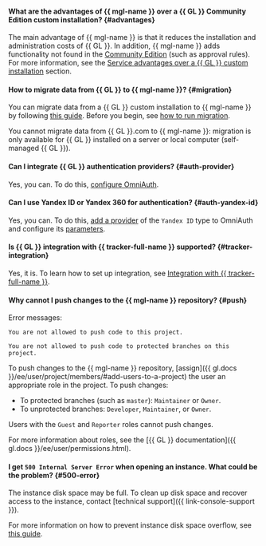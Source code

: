 #### What are the advantages of {{ mgl-name }} over a {{ GL }} Community Edition custom installation? {#advantages}

The main advantage of {{ mgl-name }} is that it reduces the installation and administration costs of {{ GL }}. In addition, {{ mgl-name }} adds functionality not found in the [Community Edition](https://about.gitlab.com/install/ce-or-ee/) (such as approval rules). For more information, see the [Service advantages over a {{ GL }} custom installation](../../managed-gitlab/concepts/managed-gitlab-vs-custom-installation.md) section.

#### How to migrate data from {{ GL }} to {{ mgl-name }}? {#migration}

You can migrate data from a {{ GL }} custom installation to {{ mgl-name }} by following [this guide](../../managed-gitlab/operations/instance/migration.md). Before you begin, see [how to run migration](../../managed-gitlab/concepts/migration.md).

You cannot migrate data from {{ GL }}.com to {{ mgl-name }}: migration is only available for {{ GL }} installed on a server or local computer (self-managed {{ GL }}).

#### Can I integrate {{ GL }} authentication providers? {#auth-provider}

Yes, you can. To do this, [configure OmniAuth](../../managed-gitlab/operations/omniauth.md).

#### Can I use Yandex ID or Yandex 360 for authentication? {#auth-yandex-id}

Yes, you can. To do this, [add a provider](../../managed-gitlab/operations/omniauth.md#add-provider) of the `Yandex ID` type to OmniAuth and configure its [parameters](../../managed-gitlab/operations/omniauth.md#yandex-id).

#### Is {{ GL }} integration with {{ tracker-full-name }} supported? {#tracker-integration}

Yes, it is. To learn how to set up integration, see [Integration with {{ tracker-full-name }}](../../tracker/user/gitlab.md).

#### Why cannot I push changes to the {{ mgl-name }} repository? {#push}

Error messages:

```text
You are not allowed to push code to this project.
```

```text
You are not allowed to push code to protected branches on this project.
```

To push changes to the {{ mgl-name }} repository, [assign]({{ gl.docs }}/ee/user/project/members/#add-users-to-a-project) the user an appropriate role in the project. To push changes:

* To protected branches (such as `master`): `Maintainer` or `Owner`.
* To unprotected branches: `Developer`, `Maintainer`, or `Owner`.

Users with the `Guest` and `Reporter` roles cannot push changes.

For more information about roles, see the [{{ GL }} documentation]({{ gl.docs }}/ee/user/permissions.html).

#### I get `500 Internal Server Error` when opening an instance. What could be the problem? {#500-error}

The instance disk space may be full. To clean up disk space and recover access to the instance, contact [technical support]({{ link-console-support }}).

For more information on how to prevent instance disk space overflow, see [this guide](../../managed-gitlab/operations/instance/clean-up-disk-space.md).
